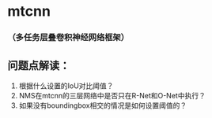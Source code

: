 # mtcnn
### （多任务层叠卷积神经网络框架）
## 问题点解读：
1. 根据什么设置的IoU对比阈值？
2. NMS在mtcnn的三层网络中是否只在R-Net和O-Net中执行？
3. 如果没有boundingbox相交的情况是如何设置阈值的？
